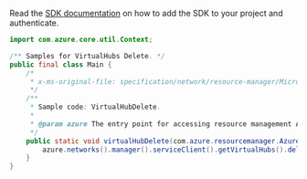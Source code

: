Read the [SDK documentation](https://github.com/Azure/azure-sdk-for-java/blob/azure-resourcemanager_2.12.0/sdk/resourcemanager/azure-resourcemanager/README.md) on how to add the SDK to your project and authenticate.

```java
import com.azure.core.util.Context;

/** Samples for VirtualHubs Delete. */
public final class Main {
    /*
     * x-ms-original-file: specification/network/resource-manager/Microsoft.Network/stable/2021-05-01/examples/VirtualHubDelete.json
     */
    /**
     * Sample code: VirtualHubDelete.
     *
     * @param azure The entry point for accessing resource management APIs in Azure.
     */
    public static void virtualHubDelete(com.azure.resourcemanager.AzureResourceManager azure) {
        azure.networks().manager().serviceClient().getVirtualHubs().delete("rg1", "virtualHub1", Context.NONE);
    }
}
```
